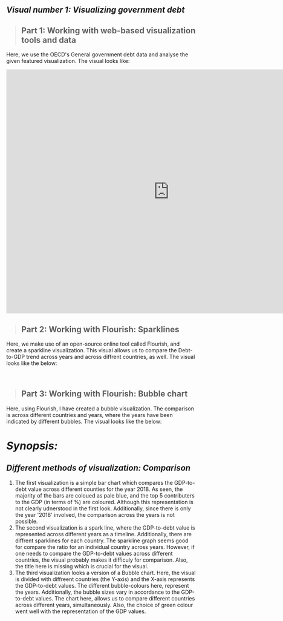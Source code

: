 ## _Visual number 1: Visualizing government debt_

> ## Part 1: Working with web-based visualization tools and data
Here, we use the OECD's General government debt data and analyse the given featured visualization. The visual looks like:

<iframe src="https://data.oecd.org/chart/6Bkz" width="860" height="645" style="border: 0" mozallowfullscreen="true" webkitallowfullscreen="true" allowfullscreen="true"><a href="https://data.oecd.org/chart/6Bkz" target="_blank">OECD Chart: General government debt, Total, % of GDP, Annual, 2018</a></iframe>


> ## Part 2: Working with Flourish: Sparklines
 Here, we make use of an open-source online tool called Flourish, and create a sparkline visualization. This visual allows us to compare the Debt-to-GDP trend across years and across diffrent countries, as well. The visual looks like the below: 
 
<div class="flourish-embed flourish-chart" data-src="visualisation/8558657"><script src="https://public.flourish.studio/resources/embed.js"></script></div>
</br>

> ## Part 3: Working with Flourish: Bubble chart
Here, using Flourish, I have created a bubble visualization. The comparison is across different countries and years, where the years have been indicated by different bubbles.
The visual looks like the below: 
 
<div class="flourish-embed flourish-scatter" data-src="visualisation/8565091"><script src="https://public.flourish.studio/resources/embed.js"></script></div>

# _Synopsis:_
## _Different methods of visualization: Comparison_ 
1. The first visualization is a simple bar chart which compares the GDP-to-debt value across different counties for the year 2018. As seen, the majority of the bars are coloued as pale blue, and the top 5 contributers to the GDP (in terms of %) are coloured. Although this representation is not clearly udnerstood in the first look. Additionally, since there is only the year '2018' involved, the comparison across the years is not possible.
2. The second visualization is a spark line, where the GDP-to-debt value is represented across different years as a timeline. Additionally, there are diffrent sparklines for each country. The sparkline graph seems good for compare the ratio for an individual country across years. However, if one needs to compare the GDP-to-debt values across different countries, the visual probably makes it difficuly for comparison. Also, the title here is missing which is crucial for the visual.
3. The third visualization looks a version of a Bubble chart. Here, the visual is divided with diffreent countries (the Y-axis) and the X-axis represents the GDP-to-debt values. The different bubble-colours here, represent the years. Additionally, the bubble sizes vary in accordance to the GDP-to-debt values. The chart here, allows us to compare different countries across different years, simultaneously. Also, the choice of green colour went well with the representation of the GDP values. 

